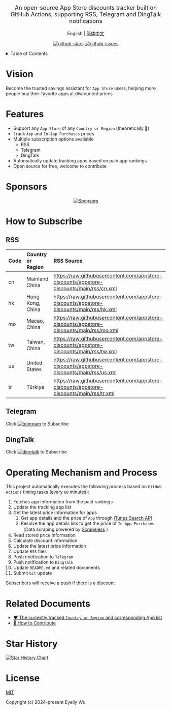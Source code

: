 <div align="center">
  <p style="font-size: 18px;">An open-source App Store discounts tracker built on GitHub Actions, supporting RSS, Telegram and DingTalk notifications</p>


English | [简体中文](https://github.com/appstore-discounts/appstore-discounts/blob/main/README_zh-CN.md)



[![github-stars](https://img.shields.io/github/stars/eyelly-wu/appstore-discounts?style=social "github-stars")](https://github.com/appstore-discounts/appstore-discounts/stargazers "github-stars")
[![github-issues](https://img.shields.io/github/issues-raw/eyelly-wu/appstore-discounts "github-issues")](https://github.com/appstore-discounts/appstore-discounts/issues "github-issues")


</div>
<details >
  <summary>Table of Contents</summary>

  [Vision](#vision)<br/>
  [Features](#features)<br/>
  [Sponsors](#sponsors)<br/>
  [How to Subscribe](#how-to-subscribe)<br/>
  &emsp;&emsp;[RSS](#rss)<br/>
  &emsp;&emsp;[Telegram](#telegram)<br/>
  &emsp;&emsp;[DingTalk](#dingtalk)<br/>
  [Operating Mechanism and Process](#operating-mechanism-and-process)<br/>
  [Related Documents](#related-documents)<br/>
  [Star History](#star-history)<br/>
  [License](#license)<br/>

</details>


# Vision
Become the trusted savings assistant for  `App Store`  users, helping more people buy their favorite apps at discounted prices
# Features

* Support any  `App Store`  of any  `Country or Region`  (theoretically 🤔)
* Track  `App`  and  `In-App Purchases`  prices
* Multiple subscription options available
   * RSS
   * Telegram
   * DingTalk
* Automatically update tracking apps based on paid app rankings
* Open source for free, welcome to contribute


# Sponsors


<div align="center">
  <a href="https://cdn.jsdelivr.net/gh/appstore-discounts/appstore-discounts@refs/heads/main/docs/src/readme/Sponsors/sponsors.svg" target="_blank">
    <img src="https://raw.githubusercontent.com/appstore-discounts/appstore-discounts/refs/heads/main/docs/src/readme/Sponsors/sponsors.svg" alt="Sponsors" />
  </a>
</div>


# How to Subscribe

## RSS

|Code|Country or Region|RSS  Source|
|:-|:-|:-|
|cn|Mainland China|https://raw.githubusercontent.com/appstore-discounts/appstore-discounts/main/rss/cn.xml|
|hk|Hong Kong, China|https://raw.githubusercontent.com/appstore-discounts/appstore-discounts/main/rss/hk.xml|
|mo|Macao, China|https://raw.githubusercontent.com/appstore-discounts/appstore-discounts/main/rss/mo.xml|
|tw|Taiwan, China|https://raw.githubusercontent.com/appstore-discounts/appstore-discounts/main/rss/tw.xml|
|us|United States|https://raw.githubusercontent.com/appstore-discounts/appstore-discounts/main/rss/us.xml|
|tr|Türkiye|https://raw.githubusercontent.com/appstore-discounts/appstore-discounts/main/rss/tr.xml|

## Telegram
Click  [![telegram](https://img.shields.io/badge/Telegram-Channel-blue?style=flat&logo=telegram "telegram")](https://t.me/appstore_discounts "telegram-channel")  to Subscribe
## DingTalk
Click  [![dingtalk](https://img.alicdn.com/imgextra/i3/O1CN01WMvMRG1ks3Ixc9x1v_!!6000000004738-55-tps-32-32.svg "dingtalk")](https://qr.dingtalk.com/action/joingroup?code=v1,k1,o9TXTPxGRNhCmrTUa4cHymeJCIcRiimCsH4FqEnbEWU=&_dt_no_comment=1&origin=11 "dingtalk")  to Subscribe
# Operating Mechanism and Process
This project automatically executes the following process based on  `GitHub Actions`  timing tasks (every  `60`  minutes):
1. Fetches app information from the paid rankings
2. Update the tracking app list
3. Get the latest price information for apps
   1. Get app details and the price of  `App`  through  [iTunes Search API](https://developer.apple.com/library/archive/documentation/AudioVideo/Conceptual/iTuneSearchAPI/Searching.html#//apple_ref/doc/uid/TP40017632-CH5-SW1) 
   2. Resolve the app details link to get the price of  `In-App Purchases` （Data scraping powered by [Scrapeless](https://www.scrapeless.com/en "Scrapeless - Effortless Web Scraping Toolkit for Business and Developers") ）
4. Read stored price information
5. Calculate discount information
6. Update the latest price information
7. Update  `RSS`  files
8. Push notification to  `Telegram` 
9. Push notification to  `DingTalk` 
10. Update  `README.md`  and related documents
11. Submit  `Git`  update

Subscribers will receive a push if there is a discount
# Related Documents

* [❤️ The currently tracked  `Country or Region`  and corresponding App list](https://github.com/appstore-discounts/appstore-discounts/blob/main/docs/dist/FOCUS.md)
* [🤝 How to Contribute](https://github.com/appstore-discounts/appstore-discounts/blob/main/docs/dist/CONTRIBUTION_GUIDELINES.md)


# Star History
<a href="https://star-history.com/#eyelly-wu/appstore-discounts&Date">
  <picture>
    <source media="(prefers-color-scheme: dark)" srcset="https://api.star-history.com/svg?repos=eyelly-wu/appstore-discounts&type=Date&theme=dark"></source><source media="(prefers-color-scheme: light)" srcset="https://api.star-history.com/svg?repos=eyelly-wu/appstore-discounts&type=Date"></source><img alt="Star History Chart" src="https://api.star-history.com/svg?repos=eyelly-wu/appstore-discounts&type=Date" />
  </picture>
</a>

# License
[MIT](./LICENSE)

Copyright (c) 2024-present Eyelly Wu